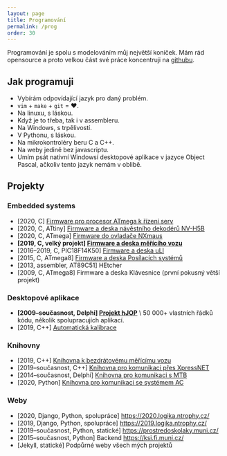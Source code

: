 ```yaml
---
layout: page
title: Programování
permalink: /prog
order: 30
---
```


Programování je spolu s modelováním můj největší koníček. Mám rád opensource
a proto velkou část své práce koncentruji
na [githubu](https://github.com/horacekj).

## Jak programuji

 * Vybírám odpovídající jazyk pro daný problém.
 * `vim` + `make` + `git` = ♥.
 * Na linuxu, s láskou.
 * Když je to třeba, tak i v assembleru.
 * Na Windows, s trpělivostí.
 * V Pythonu, s láskou.
 * Na mikrokontroléry beru C a C++.
 * Na weby jedině bez javascriptu.
 * Umím psát nativní Windowsí desktopové aplikace v jazyce Object Pascal,
   ačkoliv tento jazyk nemám v oblibě.

## Projekty

### Embedded systems

* \[2020, C\] [Firmware pro procesor ATmega k řízení serv](https://github.com/horacekj/servocontroller-fw)
* \[2020, C, ATtiny\] [Firmware a deska návěstního dekodérů NV-H5B](https://github.com/kmzbrnoI/nv-h5b)
* \[2020, C, ATmega\] [Firmware do ovladače NXmaus](https://github.com/kmzbrnoI/nxmaus-fw)
* **\[2019, C, velký projekt\] [Firmware a deska měřícího vozu](https://wsm.kmz-brno.cz/)**
* \[2016–2019, C, PIC18F14K50\] [Firmware a deska uLI](https://uli.kmz-brno.cz/)
* \[2015, C, ATmega8\] [Firmware a deska Posílacích systémů](https://github.com/kmzbrnoI/posilaci-systemy-fw)
* \[2013, assembler, AT89C51\] HEtcher
* \[2009, C, ATmega8\] Firmware a deska Klávesnice (první pokusný větší projekt)

### Desktopové aplikace

* **\[2009–současnost, Delphi\] [Projekt hJOP](https://hjop.kmz-brno.cz/)** \\
  50 000+ vlastních řádků kódu, několik spolupracujích aplikací.
* \[2019, C++\] [Automatická kalibrace](https://github.com/kmzbrnoI/automatic-calibration)

### Knihovny

* \[2019, C++\] [Knihovna k bezdrátovému měřícímu vozu](https://github.com/kmzbrnoI/wsm-lib-cpp-qt)
* \[2019–současnost, C++\] [Knihovna pro komunikaci přes XpressNET](https://github.com/kmzbrnoI/xn-lib-cpp-qt)
* \[2014–současnost, Delphi\] [Knihovna pro komunikaci s MTB](https://github.com/kmzbrnoI/mtb-lib)
* \[2020, Python\] [Knihovna pro komunikaci se systémem AC](https://github.com/kmzbrnoI/ac-python)

### Weby

* [2020, Django, Python, spolupráce] <https://2020.logika.ntrophy.cz/>
* [2019, Django, Python, spolupráce] <https://2019.logika.ntrophy.cz/>
* [2019–současnost, Python, statické] <https://prostredoskolaky.muni.cz/>
* [2015–současnost, Python] Backend <https://ksi.fi.muni.cz/>
* [Jekyll, statické] Podpůrné weby všech mých projektů
